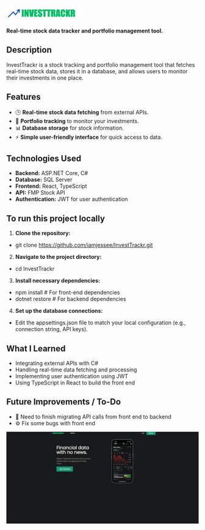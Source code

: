 ![InvestTrackr Logo](https://github.com/iamjessee/InvestTrackr/blob/master/logo.png)

**Real-time stock data tracker and portfolio management tool.**

## Description

InvestTrackr is a stock tracking and portfolio management tool that fetches real-time stock data, stores it in a database, and allows users to monitor their investments in one place.

## Features

- 🕒 **Real-time stock data fetching** from external APIs.
- 💼 **Portfolio tracking** to monitor your investments.
- 📊 **Database storage** for stock information.
- ⚡ **Simple user-friendly interface** for quick access to data.

## Technologies Used

- **Backend:** ASP.NET Core, C#
- **Database:** SQL Server
- **Frontend:** React, TypeScript
- **API:** FMP Stock API
- **Authentication:** JWT for user authentication

## To run this project locally

1. **Clone the repository:**

- git clone https://github.com/iamjessee/InvestTrackr.git

2. **Navigate to the project directory:**

- cd InvestTrackr

3. **Install necessary dependencies:**
- npm install # For front-end dependencies
- dotnet restore # For backend dependencies

4. **Set up the database connections:**

- Edit the appsettings.json file to match your local configuration (e.g., connection string, API keys).

## What I Learned

- Integrating external APIs with C#
- Handling real-time data fetching and processing
- Implementing user authentication using JWT
- Using TypeScript in React to build the front end

## Future Improvements / To-Do

- 🔧 Need to finish migrating API calls from front end to backend
- ⚙️ Fix some bugs with front end

![InvestTrackr Demo](https://raw.githubusercontent.com/iamjessee/InvestTrackr/master/INVESTTRACKRdemo.gif)
